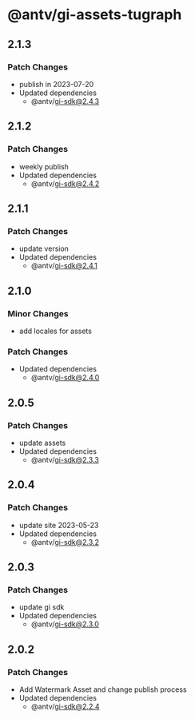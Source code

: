 # @antv/gi-assets-tugraph

## 2.1.3

### Patch Changes

- publish in 2023-07-20
- Updated dependencies
  - @antv/gi-sdk@2.4.3

## 2.1.2

### Patch Changes

- weekly publish
- Updated dependencies
  - @antv/gi-sdk@2.4.2

## 2.1.1

### Patch Changes

- update version
- Updated dependencies
  - @antv/gi-sdk@2.4.1

## 2.1.0

### Minor Changes

- add locales for assets

### Patch Changes

- Updated dependencies
  - @antv/gi-sdk@2.4.0

## 2.0.5

### Patch Changes

- update assets
- Updated dependencies
  - @antv/gi-sdk@2.3.3

## 2.0.4

### Patch Changes

- update site 2023-05-23
- Updated dependencies
  - @antv/gi-sdk@2.3.2

## 2.0.3

### Patch Changes

- update gi sdk
- Updated dependencies
  - @antv/gi-sdk@2.3.0

## 2.0.2

### Patch Changes

- Add Watermark Asset and change publish process
- Updated dependencies
  - @antv/gi-sdk@2.2.4
